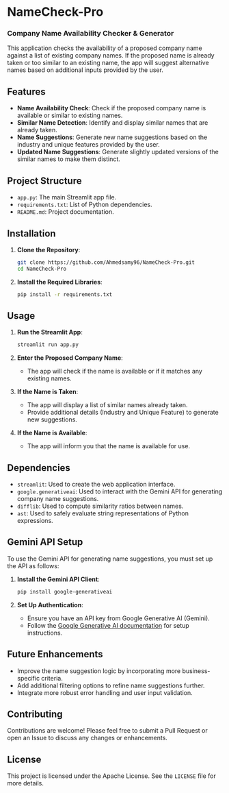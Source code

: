 # NameCheck-Pro
### Company Name Availability Checker & Generator

This application checks the availability of a proposed company name against a list of existing company names. If the proposed name is already taken or too similar to an existing name, the app will suggest alternative names based on additional inputs provided by the user.

## Features

- **Name Availability Check**: Check if the proposed company name is available or similar to existing names.
- **Similar Name Detection**: Identify and display similar names that are already taken.
- **Name Suggestions**: Generate new name suggestions based on the industry and unique features provided by the user.
- **Updated Name Suggestions**: Generate slightly updated versions of the similar names to make them distinct.

## Project Structure

- `app.py`: The main Streamlit app file.
- `requirements.txt`: List of Python dependencies.
- `README.md`: Project documentation.

## Installation

1. **Clone the Repository**:
    ```bash
    git clone https://github.com/Ahmedsamy96/NameCheck-Pro.git
    cd NameCheck-Pro
    ```

2. **Install the Required Libraries**:
    ```bash
    pip install -r requirements.txt
    ```

## Usage

1. **Run the Streamlit App**:
    ```bash
    streamlit run app.py
    ```

2. **Enter the Proposed Company Name**:
    - The app will check if the name is available or if it matches any existing names.

3. **If the Name is Taken**:
    - The app will display a list of similar names already taken.
    - Provide additional details (Industry and Unique Feature) to generate new suggestions.

4. **If the Name is Available**:
    - The app will inform you that the name is available for use.

## Dependencies

- `streamlit`: Used to create the web application interface.
- `google.generativeai`: Used to interact with the Gemini API for generating company name suggestions.
- `difflib`: Used to compute similarity ratios between names.
- `ast`: Used to safely evaluate string representations of Python expressions.

## Gemini API Setup

To use the Gemini API for generating name suggestions, you must set up the API as follows:

1. **Install the Gemini API Client**:
    ```bash
    pip install google-generativeai
    ```

2. **Set Up Authentication**:
    - Ensure you have an API key from Google Generative AI (Gemini).
    - Follow the [Google Generative AI documentation](https://developers.google.com/genai) for setup instructions.

## Future Enhancements

- Improve the name suggestion logic by incorporating more business-specific criteria.
- Add additional filtering options to refine name suggestions further.
- Integrate more robust error handling and user input validation.

## Contributing

Contributions are welcome! Please feel free to submit a Pull Request or open an Issue to discuss any changes or enhancements.

## License

This project is licensed under the Apache License. See the `LICENSE` file for more details.


